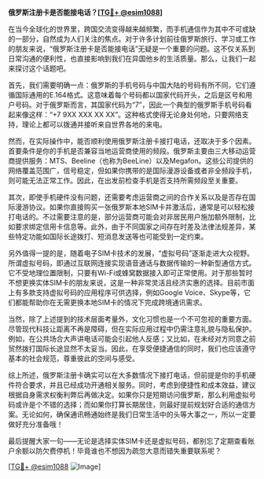 **俄罗斯注册卡是否能接电话？[[TG💪+ @esim1088](https://t.me/s/esim1088)]**

在当今全球化的世界里，跨国交流变得越来越频繁，而手机通信作为其中不可或缺的一部分，自然成为人们关注的焦点。对于许多计划前往俄罗斯旅行、学习或工作的朋友来说，“俄罗斯注册卡是否能接电话”无疑是一个重要的问题。这不仅关系到日常沟通的便利性，也直接影响到我们在异国他乡的生活质量。那么，让我们一起来探讨这个话题吧。

首先，我们需要明确一点：俄罗斯的手机号码与中国大陆的号码有所不同，它们遵循国际通用的E.164格式。这意味着每个号码都以国家代码开头，之后是区号和用户号码。对于俄罗斯而言，其国家代码为“7”，因此一个典型的俄罗斯手机号码看起来像这样：“+7 9XX XXX XX XX”。这种格式使得无论身处何地，只要网络支持，理论上都可以拨通并接听来自世界各地的来电。

然而，在实际操作中，能否顺利使用俄罗斯注册卡接打电话，还取决于多个因素。首要条件是你的手机是否兼容当地运营商使用的频段。俄罗斯主要由三大移动运营商提供服务：MTS、Beeline（也称为BeeLine）以及Megafon。这些公司提供的网络覆盖范围广，信号稳定，但如果你携带的是国际漫游设备或者非全频段手机，则可能无法正常工作。因此，在出发前检查手机是否支持所需频段至关重要。

其次，即使手机硬件没有问题，还需要考虑运营商之间的合作关系以及是否存在国际漫游协议。如果你直接购买一张俄罗斯本地SIM卡并激活后，通常是可以轻松接打电话的。不过需要注意的是，部分运营商可能会对非居民用户施加额外限制，比如要求绑定信用卡信息等。此外，由于不同国家之间存在时差及法律法规差异，某些特定功能如国际长途拨打、短消息发送等也可能受到一定约束。

另外值得一提的是，随着电子SIM卡技术的发展，“虚拟号码”逐渐走进大众视野。所谓虚拟号码，即通过互联网连接实现语音通话与数据传输的一种新型通信方式。它不受地理位置限制，只要有Wi-Fi或蜂窝数据接入即可正常使用。对于那些暂时不想更换实体SIM卡的朋友来说，这是一种非常灵活且经济实惠的选择。目前市面上有多款支持虚拟号码的应用程序可供选择，例如Google Voice、Skype等，它们都能帮助你在无需更换本地SIM卡的情况下完成跨境通讯需求。

当然，除了上述提到的技术层面考量外，文化习惯也是一个不可忽视的重要方面。尽管现代科技让距离不再是障碍，但在实际应用过程中仍需注意礼貌与隐私保护。例如，在公共场合大声讲电话可能会引起他人反感；又比如，在未经对方同意之前贸然拨打国际长途显然不太妥当。因此，在享受便捷通信的同时，我们也应该遵守基本的社会规范，尊重彼此的空间与感受。

综上所述，俄罗斯注册卡确实可以在大多数情况下接打电话，但前提是你的手机硬件符合要求，并且已经成功开通相关服务。同时，考虑到便捷性和成本效益，建议根据自身需求权衡利弊后再做决定。如果你只是短期访问俄罗斯，那么利用虚拟号码或许是个不错的选择；而如果你打算长期居住，则最好提前规划好合适的通信方案。无论如何，确保通讯畅通始终是我们日常生活中的头等大事之一，所以一定要做好充分准备哦！

最后提醒大家一句——无论是选择实体SIM卡还是虚拟号码，都别忘了定期查看账户余额以防欠费停机！毕竟谁也不想因为疏忽大意而错失重要联系呢？

[[TG💪+ @esim1088](https://t.me/s/esim1088) ![Image](https://i.postimg.cc/4NQfJmqS/Snipaste-2025-05-13-00-14-12.png)]